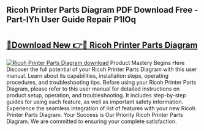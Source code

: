 ## Ricoh Printer Parts Diagram PDF Download Free - Part-IYh User Guide Repair P1IOq

# <h2><a href="http://dfmdhv.blite.top/?on=Ricoh+Printer+Parts+Diagram">🔗Download New 👉🔴 Ricoh Printer Parts Diagram</a></h2>

[![Ricoh Printer Parts Diagram download](https://i.imgur.com/lujVjoI.png)](http://dfmdhv.blite.top/?on=Ricoh+Printer+Parts+Diagram)
Product Mastery Begins Here Discover the full potential of your Ricoh Printer Parts Diagram with this user manual. Learn about its capabilities, installation steps, operating procedures, and troubleshooting tips. Before using your Ricoh Printer Parts Diagram, please refer to this user manual for detailed instructions on product setup, operation, and troubleshooting. It includes step-by-step guides for using each feature, as well as important safety information. Experience the seamless integration of list of features with your new Ricoh Printer Parts Diagram. Your Success is Our Priority Ricoh Printer Parts Diagram. We are committed to ensuring your complete satisfaction.
